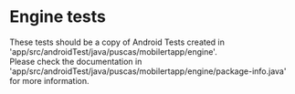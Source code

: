 # Engine tests

These tests should be a copy of Android Tests created in 'app/src/androidTest/java/puscas/mobilertapp/engine'.  
Please check the documentation in 'app/src/androidTest/java/puscas/mobilertapp/engine/package-info.java'
for more information.
